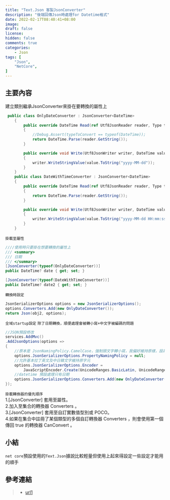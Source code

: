```yaml
---
title: "Text.Json 客製JsonConverter"
description: "後端回傳Json時處理for Datetime格式"
date: 2022-02-17T08:40:41+08:00
image: 
draft: false
license: 
hidden: false
comments: true
categories:
    - Json
tags: [
    "Json",
    "NetCore",
]
---
```


## 主要內容

建立類別繼承JsonConverter來掛在要轉換的屬性上  
```C#
 public class OnlyDateConverter : JsonConverter<DateTime>
    {
        public override DateTime Read(ref Utf8JsonReader reader, Type typeToConvert, JsonSerializerOptions options)
        {
            //Debug.Assert(typeToConvert == typeof(DateTime));
            return DateTime.Parse(reader.GetString());
        }

        public override void Write(Utf8JsonWriter writer, DateTime value, JsonSerializerOptions options)
        {
            writer.WriteStringValue(value.ToString("yyyy-MM-dd"));
        }
    }
    public class DateWithTimeConverter : JsonConverter<DateTime>
    {
        public override DateTime Read(ref Utf8JsonReader reader, Type typeToConvert, JsonSerializerOptions options)
        {
            return DateTime.Parse(reader.GetString());
        }

        public override void Write(Utf8JsonWriter writer, DateTime value, JsonSerializerOptions options)
        {
            writer.WriteStringValue(value.ToString("yyyy-MM-dd HH:mm:ss"));
        }
    }
```
`掛載至屬性`
```C#
////使用時只要掛在想要轉換的屬性上
/// <summary>
/// 日期
/// </summary>
[JsonConverter(typeof(OnlyDateConverter))]
public DateTime? date { get; set; }

[JsonConverter(typeof(DateWithTimeConverter))]
public DateTime? date2 { get; set; }
```

`轉換時設定`
```C#
JsonSerializerOptions options = new JsonSerializerOptions();
options.Converters.Add(new OnlyDateConverter());
return Json(obj2, options);
```
`全域startup設定`
`除了日期轉換，順便處理會被轉小寫+中文字被編碼的問題`
```C#
//JSON預設修改
services.AddMvc()
.AddJsonOptions(options =>
{
    //原本是 JsonNamingPolicy.CamelCase，強制頭文字轉小寫，我偏好維持原樣，設為null
    options.JsonSerializerOptions.PropertyNamingPolicy = null;
    //允許基本拉丁英文及中日韓文字維持原字元
    options.JsonSerializerOptions.Encoder =
        JavaScriptEncoder.Create(UnicodeRanges.BasicLatin, UnicodeRanges.CjkUnifiedIdeographs);
    //datetime 預設處理只有日期
    options.JsonSerializerOptions.Converters.Add(new OnlyDateConverter());
});
```

`掛載轉換器的優先順序`  
1.[JsonConverter] 套用至屬性。  
2.加入至集合的轉換器 Converters 。  
3.[JsonConverter] 套用至自訂實數值型別或 POCO。  
4.如果在集合中註冊了某個類型的多個自訂轉換器 Converters ，則會使用第一個傳回 true 的轉換器 CanConvert 。  

## 小結

`net core`預設使用的`Text.Json`據說比較輕量但使用上起來得設定一些設定才能用的順手  

## 參考連結

>* [url1](https://docs.microsoft.com/zh-tw/dotnet/standard/serialization/system-text-json-converters-how-to?pivots=dotnet-5-0)